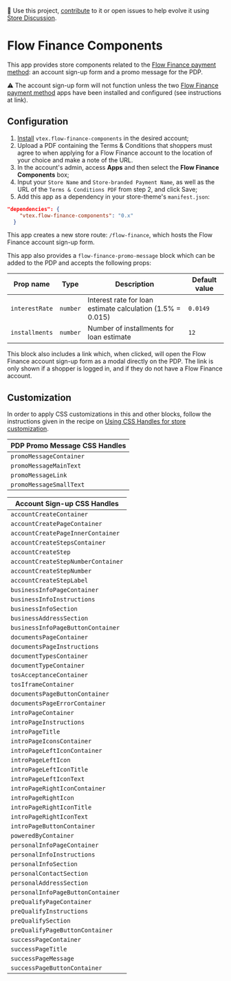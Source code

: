 📢 Use this project, [contribute](https://github.com/vtex-apps/flow-finance-components) to it or open issues to help evolve it using [Store Discussion](https://github.com/vtex-apps/store-discussion).

# Flow Finance Components

This app provides store components related to the [Flow Finance payment method](https://github.com/vtex-apps/flow-finance-payment): an account sign-up form and a promo message for the PDP.

:warning: The account sign-up form will not function unless the two [Flow Finance payment method](https://github.com/vtex-apps/flow-finance-payment) apps have been installed and configured (see instructions at link).

## Configuration

1. [Install](https://vtex.io/docs/recipes/store/installing-an-app) `vtex.flow-finance-components` in the desired account;
2. Upload a PDF containing the Terms & Conditions that shoppers must agree to when applying for a Flow Finance account to the location of your choice and make a note of the URL.
3. In the account's admin, access **Apps** and then select the **Flow Finance Components** box;
4. Input your `Store Name` and `Store-branded Payment Name`, as well as the URL of the `Terms & Conditions PDF` from step 2, and click Save;
5. Add this app as a dependency in your store-theme's `manifest.json`:

```json
"dependencies": {
    "vtex.flow-finance-components": "0.x"
  }
```

This app creates a new store route: `/flow-finance`, which hosts the Flow Finance account sign-up form.

This app also provides a `flow-finance-promo-message` block which can be added to the PDP and accepts the following props:

| Prop name      | Type     | Description                                                | Default value |
| -------------- | -------- | ---------------------------------------------------------- | ------------- |
| `interestRate` | `number` | Interest rate for loan estimate calculation (1.5% = 0.015) | `0.0149`      |
| `installments` | `number` | Number of installments for loan estimate                   | `12`          |

This block also includes a link which, when clicked, will open the Flow Finance account sign-up form as a modal directly on the PDP. The link is only shown if a shopper is logged in, and if they do not have a Flow Finance account.

## Customization

In order to apply CSS customizations in this and other blocks, follow the instructions given in the recipe on [Using CSS Handles for store customization](https://vtex.io/docs/recipes/style/using-css-handles-for-store-customization).

| PDP Promo Message CSS Handles |
| ----------------------------- |
| `promoMessageContainer`       |
| `promoMessageMainText`        |
| `promoMessageLink`            |
| `promoMessageSmallText`       |

| Account Sign-up CSS Handles        |
| ---------------------------------- |
| `accountCreateContainer`           |
| `accountCreatePageContainer`       |
| `accountCreatePageInnerContainer`  |
| `accountCreateStepsContainer`      |
| `accountCreateStep`                |
| `accountCreateStepNumberContainer` |
| `accountCreateStepNumber`          |
| `accountCreateStepLabel`           |
| `businessInfoPageContainer`        |
| `businessInfoInstructions`         |
| `businessInfoSection`              |
| `businessAddressSection`           |
| `businessInfoPageButtonContainer`  |
| `documentsPageContainer`           |
| `documentsPageInstructions`        |
| `documentTypesContainer`           |
| `documentTypeContainer`            |
| `tosAcceptanceContainer`           |
| `tosIframeContainer`               |
| `documentsPageButtonContainer`     |
| `documentsPageErrorContainer`      |
| `introPageContainer`               |
| `introPageInstructions`            |
| `introPageTitle`                   |
| `introPageIconsContainer`          |
| `introPageLeftIconContainer`       |
| `introPageLeftIcon`                |
| `introPageLeftIconTitle`           |
| `introPageLeftIconText`            |
| `introPageRightIconContainer`      |
| `introPageRightIcon`               |
| `introPageRightIconTitle`          |
| `introPageRightIconText`           |
| `introPageButtonContainer`         |
| `poweredByContainer`               |
| `personalInfoPageContainer`        |
| `personalInfoInstructions`         |
| `personalInfoSection`              |
| `personalContactSection`           |
| `personalAddressSection`           |
| `personalInfoPageButtonContainer`  |
| `preQualifyPageContainer`          |
| `preQualifyInstructions`           |
| `preQualifySection`                |
| `preQualifyPageButtonContainer`    |
| `successPageContainer`             |
| `successPageTitle`                 |
| `successPageMessage`               |
| `successPageButtonContainer`       |
